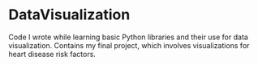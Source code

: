 # DataVisualization
Code I wrote while learning basic Python libraries and their use for data visualization. Contains my final project, which involves visualizations for heart disease risk factors.
